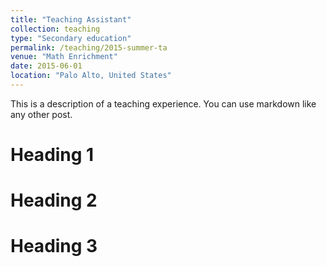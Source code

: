 ```yaml
---
title: "Teaching Assistant"
collection: teaching
type: "Secondary education"
permalink: /teaching/2015-summer-ta
venue: "Math Enrichment"
date: 2015-06-01
location: "Palo Alto, United States"
---
```


This is a description of a teaching experience. You can use markdown like any other post.

Heading 1
======

Heading 2
======

Heading 3
======
